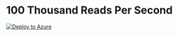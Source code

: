 # 100 Thousand Reads Per Second

[![Deploy to Azure](https://aka.ms/deploytoazurebutton)](https://portal.azure.com/#create/Microsoft.Template/uri/https%3A%2F%2Fraw.githubusercontent.com%2FRaviTella%2FBenckmarking%2Fmain%2Fcosmos%2Fsql%2Ftools%2Fjava%2Fycsb%2Frecipes%2Fread%2F500-thousand-rps-read%2Fazuredeploy.json)
